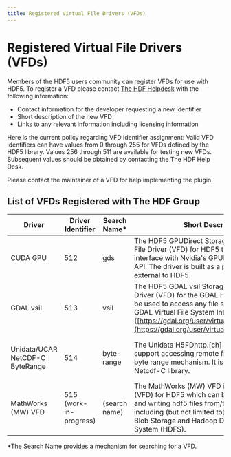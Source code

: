 ```yaml
---
title: Registered Virtual File Drivers (VFDs)
---
```


# Registered Virtual File Drivers (VFDs)

Members of the HDF5 users community can register VFDs for use with HDF5. To register a VFD please contact [The HDF Helpdesk](https://help.hdfgroup.org) with the following information: 

* Contact information for the developer requesting a new identifier
* Short description of the new VFD
* Links to any relevant information including licensing information 

Here is the current policy regarding VFD identifier assignment: Valid VFD identifiers can have values from 0 through 255 for VFDs defined by the HDF5 library. Values 256 through 511 are available for testing new VFDs.  Subsequent values should be obtained by contacting the The HDF Help Desk.

Please contact the maintainer of a VFD for help implementing the plugin.

## List of VFDs Registered with The HDF Group

| Driver	| Driver Identifier| Search Name\*	| Short Description	| URL	| Contacts| 
| --- | --- | --- | --- | --- | --- | 
| CUDA GPU	| 512	| gds	| The HDF5 GPUDirect Storage VFD is a Virtual File Driver (VFD) for HDF5 that can be used to interface with Nvidia's GPUDirect Storage (GDS) API. The driver is built as a plugin library that is external to HDF5.	| [https://github.com/hpc-io/vfd-gds](ttps://github.com/hpc-io/vfd-gds)	|  Suren Byna (sbyna at lbl dot gov)| 
| GDAL vsil	| 513	| vsil	| The HDF5 GDAL vsil Storage VFD is a Virtual File Driver (VFD) for the GDAL HDF5 driver that can be used to access any file supported by the GDAL Virtual File System Interface ([https://gdal.org/user/virtual_file_systems.html](https://gdal.org/user/virtual_file_systems.html)). | [https://github.com/OSGeo/gdal/blob/master/frmts/hdf5/hdf5vfl.h](https://github.com/OSGeo/gdal/blob/master/frmts/hdf5/hdf5vfl.h) | Even Rouault (even dot rouault at spatialys dot com)| 
| Unidata/UCAR NetCDF-C ByteRange	| 514	| byte-range	| The Unidata H5FDhttp.[ch] VFD driver is used to support accessing remote files using the HTTP byte range mechanism. It is part of the Unidata Netcdf-C library. | [https://github.com/Unidata/netcdf-c/blob/main/libhdf5/H5FDhttp.c](https://github.com/Unidata/netcdf-c/blob/main/libhdf5/H5FDhttp.c)	| Dennis Heimbigner (dmh at ucar dot edu) | 
| MathWorks (MW) VFD | 515<br>(work-in-progress)  | (search name) | The MathWorks (MW) VFD is a Virtual File Driver (VFD) for HDF5 which can be used for reading and writing hdf5 files from/to remote locations including (but not limited to) AWS S3, Azure Blob Storage and Hadoop Distributed File System (HDFS). | [](https://google.com) | Abhi Baruah (abaruah at mathworks dot com) |

*The Search Name provides a mechanism for searching for a VFD.
